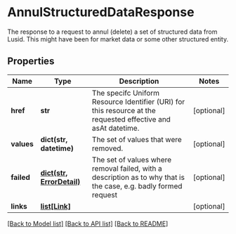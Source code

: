 # AnnulStructuredDataResponse

The response to a request to annul (delete) a set of structured data from Lusid. This might have been for market data or some other structured entity.
## Properties
Name | Type | Description | Notes
------------ | ------------- | ------------- | -------------
**href** | **str** | The specifc Uniform Resource Identifier (URI) for this resource at the requested effective and asAt datetime. | [optional] 
**values** | **dict(str, datetime)** | The set of values that were removed. | [optional] 
**failed** | [**dict(str, ErrorDetail)**](ErrorDetail.md) | The set of values where removal failed, with a description as to why that is the case, e.g. badly formed request | [optional] 
**links** | [**list[Link]**](Link.md) |  | [optional] 

[[Back to Model list]](../README.md#documentation-for-models) [[Back to API list]](../README.md#documentation-for-api-endpoints) [[Back to README]](../README.md)


